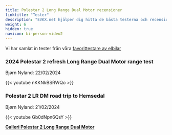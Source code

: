 ```yaml
---
title: Polestar 2 Long Range Dual Motor recensioner
linktitle: "Tester"
description: "EVKX.net hjälper dig hitta de bästa testerna och recensionerna av denna modell."
weight: 6
hidden: true
navicon: bi-person-video2
---
```

Vi har samlat in tester från våra [favorittestare av elbilar](../../../../../guides/evreviewers/)

<div class="container text-center shadow p-2 pe-4 mb-5 bg-body-tertiary rounded border">
<h3>2024 Polestar 2 refresh Long Range Dual Motor range test</h3>
<p>Bjørn Nyland: 22/02/2024</p>

{{< youtube nKKNkBSRWQo >}}

</div>
<div class="container text-center shadow p-2 pe-4 mb-5 bg-body-tertiary rounded border">
<h3>Polestar 2 LR DM road trip to Hemsedal</h3>
<p>Bjørn Nyland: 21/02/2024</p>

{{< youtube Gb0dNpn6QsY >}}

</div>
<div class="mt-3 mb-3">
<a href="../gallery/" class="text-decoration-none text-black">
<strong><i class="bi-arrow-left"></i>Galleri  </strong>
</a>
<a href="../" class="text-decoration-none text-black float-end">
<strong>Polestar 2 Long Range Dual Motor <i class="bi-arrow-right"></i></strong>
</a>
</div>
